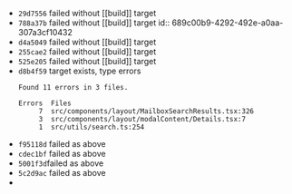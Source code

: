 - `29d7556` failed without [[build]] target
- `788a37b` failed without [[build]] target
  id:: 689c00b9-4292-492e-a0aa-307a3cf10432
- `d4a5049` failed without [[build]] target
- `255cae2` failed without [[build]] target
- `525e205` failed without [[build]] target
- `d8b4f59` target exists, type errors
  ```
  Found 11 errors in 3 files.
  
  Errors  Files
       7  src/components/layout/MailboxSearchResults.tsx:326
       3  src/components/layout/modalContent/Details.tsx:7
       1  src/utils/search.ts:254
  ```
- `f95118d` failed as above
- `cdec1bf` failed as above
- `5001f3d`failed as above
- `5c2d9ac` failed as above
-